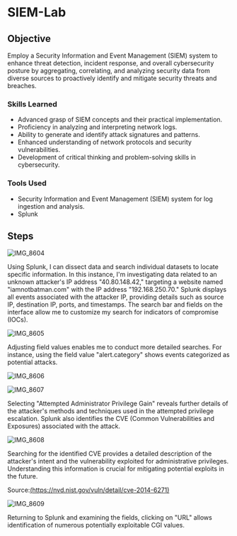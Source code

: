 # SIEM-Lab

## Objective


Employ a Security Information and Event Management (SIEM) system to enhance threat detection, incident response, and overall cybersecurity posture by aggregating, correlating, and analyzing security data from diverse sources to proactively identify and mitigate security threats and breaches.


### Skills Learned
- Advanced grasp of SIEM concepts and their practical implementation.
- Proficiency in analyzing and interpreting network logs.
- Ability to generate and identify attack signatures and patterns.
- Enhanced understanding of network protocols and security vulnerabilities.
- Development of critical thinking and problem-solving skills in cybersecurity.

### Tools Used

- Security Information and Event Management (SIEM) system for log ingestion and analysis.
- Splunk
## Steps


![IMG_8604](https://github.com/Cyberz189/SIEM-Lab/assets/163569052/52137f12-a762-4f00-93ec-49d0551fee32)

Using Splunk, I can dissect data and search individual datasets to locate specific information. In this instance, I'm investigating data related to an unknown attacker's IP address "40.80.148.42," targeting a website named "iamnotbatman.com" with the IP address "192.168.250.70." Splunk displays all events associated with the attacker IP, providing details such as source IP, destination IP, ports, and timestamps. The search bar and fields on the interface allow me to customize my search for indicators of compromise (IOCs).

![IMG_8605](https://github.com/Cyberz189/SIEM-Lab/assets/163569052/69f212e5-93b9-4260-ac0d-b2af55747d44)

Adjusting field values enables me to conduct more detailed searches. For instance, using the field value "alert.category" shows events categorized as potential attacks.

![IMG_8606](https://github.com/Cyberz189/SIEM-Lab/assets/163569052/9ac614f5-b579-4688-994c-b789047b5a5b)

![IMG_8607](https://github.com/Cyberz189/SIEM-Lab/assets/163569052/0aaef9c8-b344-49f9-bf48-c4645944f68f)


Selecting "Attempted Administrator Privilege Gain" reveals further details of the attacker's methods and techniques used in the attempted privilege escalation. Splunk also identifies the CVE (Common Vulnerabilities and Exposures) associated with the attack.


![IMG_8608](https://github.com/Cyberz189/SIEM-Lab/assets/163569052/a60a0b08-bb79-4a63-8664-76b012ae15dd)

Searching for the identified CVE provides a detailed description of the attacker's intent and the vulnerability exploited for administrative privileges. Understanding this information is crucial for mitigating potential exploits in the future.


Source:[(https://nvd.nist.gov/vuln/detail/cve-2014-6271)](https://nvd.nist.gov/vuln/detail/cve-2014-6271)

![IMG_8609](https://github.com/Cyberz189/SIEM-Lab/assets/163569052/b28405e6-f138-4805-9b3f-2dc1b7e9c656)

Returning to Splunk and examining the fields, clicking on "URL" allows identification of numerous potentially exploitable CGI values.
